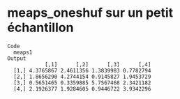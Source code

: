 # meaps_oneshuf sur un petit échantillon

    Code
      meaps1
    Output
                [,1]      [,2]      [,3]      [,4]
      [1,] 4.3765867 2.4611356 1.3839983 0.7782794
      [2,] 1.8656290 4.2744154 0.9145827 1.9453729
      [3,] 0.5651465 0.3359885 5.7567468 2.3421182
      [4,] 2.1926377 1.9284605 0.9446722 3.9342296

